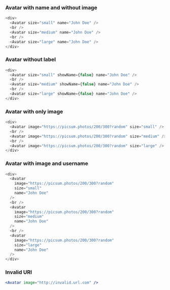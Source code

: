 ### Avatar with name and without image

```js
<div>
  <Avatar size="small" name="John Doe" />
  <br />
  <Avatar size="medium" name="John Doe" />
  <br />
  <Avatar size="large" name="John Doe" />
</div>
```

### Avatar without label

```js
<div>
  <Avatar size="small" showName={false} name="John Doe" />
  <br />
  <Avatar size="medium" showName={false} name="John Doe" />
  <br />
  <Avatar size="large" showName={false} name="John Doe" />
</div>
```

### Avatar with only image

```js
<div>
  <Avatar image="https://picsum.photos/200/300?random" size="small" />
  <br />
  <Avatar image="https://picsum.photos/200/300?random" size="medium" />
  <br />
  <Avatar image="https://picsum.photos/200/300?random" size="large" />
</div>
```

### Avatar with image and username

```js
<div>
  <Avatar
    image="https://picsum.photos/200/300?random"
    size="small"
    name="John Doe"
  />
  <br />
  <Avatar
    image="https://picsum.photos/200/300?random"
    size="medium"
    name="John Doe"
  />
  <br />
  <Avatar
    image="https://picsum.photos/200/300?random"
    size="large"
    name="John Doe"
  />
</div>
```

### Invalid URl

```jsx
<Avatar image="http://invalid.url.com" />
```
